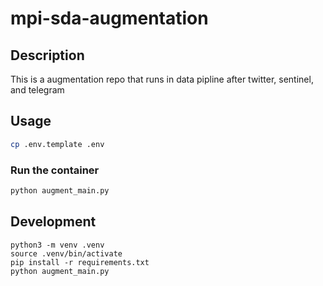 # mpi-sda-augmentation

## Description
This is a augmentation repo that runs in data pipline after twitter, sentinel, and telegram

## Usage
```bash
cp .env.template .env
```

### Run the container
```bash
python augment_main.py
```

## Development
```
python3 -m venv .venv
source .venv/bin/activate
pip install -r requirements.txt
python augment_main.py
```